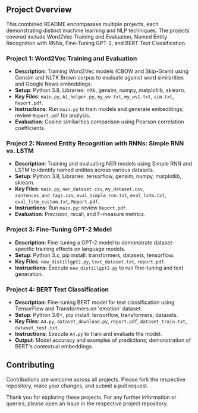 ## Project Overview

This combined README encompasses multiple projects, each demonstrating distinct machine learning and NLP techniques. The projects covered include Word2Vec Training and Evaluation, Named Entity Recognition with RNNs, Fine-Tuning GPT-2, and BERT Text Classification.

### Project 1: Word2Vec Training and Evaluation
- **Description**: Training Word2Vec models (CBOW and Skip-Gram) using Gensim and NLTK Brown corpus to evaluate against word similarities and Google News embeddings.
- **Setup**: Python 3.8, Libraries: nltk, gensim, numpy, matplotlib, sklearn.
- **Key Files**: `main.py`, `A1_helper.py`, `my_wv.txt`, `my_wv1.txt`, `sim.txt`, `Report.pdf`.
- **Instructions**: Run `main.py` to train models and generate embeddings; review `Report.pdf` for analysis.
- **Evaluation**: Cosine similarities comparison using Pearson correlation coefficients.

### Project 2: Named Entity Recognition with RNNs: Simple RNN vs. LSTM
- **Description**: Training and evaluating NER models using Simple RNN and LSTM to identify named entities across various datasets.
- **Setup**: Python 3.8, Libraries: tensorflow, gensim, numpy, matplotlib, sklearn.
- **Key Files**: `main.py`, `ner_dataset.csv`, `my_dataset.csv`, `sentences_and_tags.csv`, `eval_simple_rnn.txt`, `eval_lstm.txt`, `eval_lstm_custom.txt`, `Report.pdf`.
- **Instructions**: Run `main.py`; review `Report.pdf`.
- **Evaluation**: Precision, recall, and F-measure metrics.

### Project 3: Fine-Tuning GPT-2 Model
- **Description**: Fine-tuning a GPT-2 model to demonstrate dataset-specific training effects on language models.
- **Setup**: Python 3.x, pip install: transformers, datasets, tensorflow.
- **Key Files**: `new_distillgpt2.py`, `text_dataset.txt`, `report.pdf`.
- **Instructions**: Execute `new_distillgpt2.py` to run fine-tuning and text generation.

### Project 4: BERT Text Classification
- **Description**: Fine-tuning BERT model for text classification using TensorFlow and Transformers on 'emotion' dataset.
- **Setup**: Python 3.6+, pip install: tensorflow, transformers, datasets.
- **Key Files**: `A4.py`, `dataset_download.py`, `report.pdf`, `dataset_train.txt`, `dataset_test.txt`.
- **Instructions**: Execute `A4.py` to train and evaluate the model.
- **Output**: Model accuracy and examples of predictions; demonstration of BERT's contextual embeddings.

## Contributing
Contributions are welcome across all projects. Please fork the respective repository, make your changes, and submit a pull request.

Thank you for exploring these projects. For any further information or queries, please open an issue in the respective project repository.
